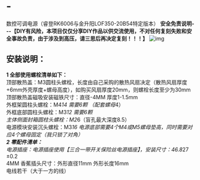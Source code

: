 # -
数控可调电源（睿登RK6006与金升阳LOF350-20B54特定版本）
**安全免责说明---【DIY有风险，本项目仅仅分享DIY作品以供交流使用，不对任何复刻失败和安全事故负责，由于涉及到高压，请三思后再决定复刻！！！】**
![img](https://github.com/DowsonTseng/Mobula/blob/main/%E5%8F%AF%E8%B0%83%E7%94%B5%E6%BA%90%E8%AE%BE%E8%AE%A13%20v40.png)

## 安装说明：  
  **1 全部使用螺栓清单如下：**  
      顶部散热盖：M3圆柱头螺栓，长度由自己采购的散热风扇决定（散热风扇厚度+6mm外壳厚度+螺母高度），如购买风扇厚度20mm，则螺栓长度至少为30mm  
      顶部散热盖磁吸安装磁铁尺寸：直径-4MM  厚度1-1.5mm  
      外框架圆柱头螺栓：M4*14  需要6颗 （配套螺母*4）  
      外框底部圆柱头螺栓：M3*12 需要6颗  
      主体侧面封箱圆柱头螺栓：M2*6（盲孔最大深度8.5）   
      电源模块安装沉头螺栓：M3*16  电源底部需要4个M4或M5螺母垫高，同时需要对应4个螺母固定（我只锁了对角）  
  **2 零配件清单：**  
      电源插座：电源插座使用【三合一带开关保险丝电源插座】，安装尺寸：46.8*27 ±0.2    
      4MM 香蕉插头尺寸：外形直径11mm 外形长度16mm  
      电线若干（大于一方的线）  
